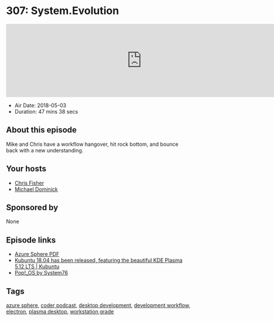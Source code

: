 # 307: System.Evolution

<iframe src="https://player.fireside.fm/v2/MLf2ZzhC+FUyTeZlx?theme=dark" width="740" height="200" frameborder="0" scrolling="no"></iframe>

* Air Date: 2018-05-03
* Duration: 47 mins 38 secs

## About this episode

Mike and Chris have a workflow hangover, hit rock bottom, and bounce back with a new understanding.

## Your hosts
* [Chris Fisher](https://coder.show/hosts/chrislas)
* [Michael Dominick](https://coder.show/hosts/michael)

## Sponsored by

None



## Episode links

  * [Azure Sphere PDF](https://www.microsoft.com/en-us/azure-sphere/wp-content/uploads/sites/7/2018/04/AzureSphere_OpenCloud.pdf "Azure Sphere PDF")
  * [Kubuntu 18.04 has been released, featuring the beautiful KDE Plasma 5.12 LTS | Kubuntu](https://kubuntu.org/news/kubuntu-18-04-has-been-released/ "Kubuntu 18.04 has been released, featuring the beautiful KDE Plasma 5.12 LTS | Kubuntu")
  * [Pop!_OS by System76](https://system76.com/pop "Pop!_OS by System76")



## Tags

[azure sphere](https://coder.show/tags/azure%20sphere), [coder podcast](https://coder.show/tags/coder%20podcast), [desktop development](https://coder.show/tags/desktop%20development), [development workflow](https://coder.show/tags/development%20workflow), [electron](https://coder.show/tags/electron), [plasma desktop](https://coder.show/tags/plasma%20desktop), [workstation grade](https://coder.show/tags/workstation%20grade)